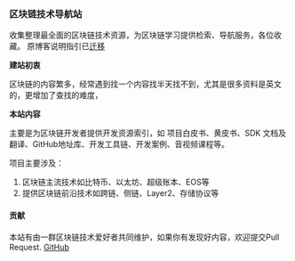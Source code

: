 ### 区块链技术导航站

收集整理最全面的区块链技术资源，为区块链学习提供检索、导航服务，各位收藏。
原博客说明指引已[迁移](https://learnblockchain.cn/2018/01/11/guide/)


**建站初衷**

区块链的内容繁多，经常遇到找一个内容找半天找不到，尤其是很多资料是英文的，更增加了查找的难度，

**本站内容**

主要是为区块链开发者提供开发资源索引，如 项目白皮书、黄皮书、SDK 文档及翻译、GitHub地址库、开发工具链、开发案例、音视频课程等。

项目主要涉及：

1. 区块链主流技术如比特币、以太坊、超级账本、EOS等
2. 提供区块链前沿技术如跨链、侧链、Layer2、存储协议等


#### 贡献

本站有由一群区块链技术爱好者共同维护，如果你有发现好内容，欢迎提交Pull Request.
[GitHub](https://github.com/xilibi2003/wiki.blockchain)



